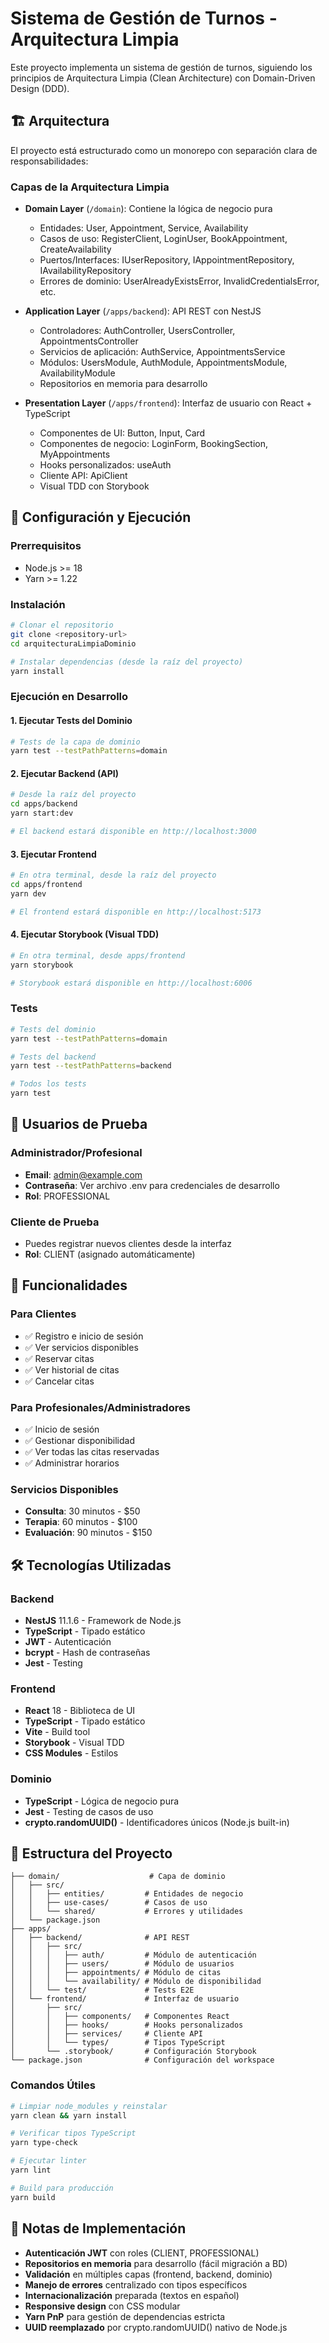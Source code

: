 # Sistema de Gestión de Turnos - Arquitectura Limpia

Este proyecto implementa un sistema de gestión de turnos, siguiendo los principios de Arquitectura Limpia (Clean Architecture) con Domain-Driven Design (DDD).

## 🏗️ Arquitectura

El proyecto está estructurado como un monorepo con separación clara de responsabilidades:

### Capas de la Arquitectura Limpia

- **Domain Layer** (`/domain`): Contiene la lógica de negocio pura
  - Entidades: User, Appointment, Service, Availability
  - Casos de uso: RegisterClient, LoginUser, BookAppointment, CreateAvailability
  - Puertos/Interfaces: IUserRepository, IAppointmentRepository, IAvailabilityRepository
  - Errores de dominio: UserAlreadyExistsError, InvalidCredentialsError, etc.

- **Application Layer** (`/apps/backend`): API REST con NestJS
  - Controladores: AuthController, UsersController, AppointmentsController
  - Servicios de aplicación: AuthService, AppointmentsService
  - Módulos: UsersModule, AuthModule, AppointmentsModule, AvailabilityModule
  - Repositorios en memoria para desarrollo

- **Presentation Layer** (`/apps/frontend`): Interfaz de usuario con React + TypeScript
  - Componentes de UI: Button, Input, Card
  - Componentes de negocio: LoginForm, BookingSection, MyAppointments
  - Hooks personalizados: useAuth
  - Cliente API: ApiClient
  - Visual TDD con Storybook

## 🚀 Configuración y Ejecución

### Prerrequisitos

- Node.js >= 18
- Yarn >= 1.22

### Instalación

```bash
# Clonar el repositorio
git clone <repository-url>
cd arquitecturaLimpiaDominio

# Instalar dependencias (desde la raíz del proyecto)
yarn install
```

### Ejecución en Desarrollo

#### 1. Ejecutar Tests del Dominio

```bash
# Tests de la capa de dominio
yarn test --testPathPatterns=domain
```

#### 2. Ejecutar Backend (API)

```bash
# Desde la raíz del proyecto
cd apps/backend
yarn start:dev

# El backend estará disponible en http://localhost:3000
```

#### 3. Ejecutar Frontend

```bash
# En otra terminal, desde la raíz del proyecto
cd apps/frontend
yarn dev

# El frontend estará disponible en http://localhost:5173
```

#### 4. Ejecutar Storybook (Visual TDD)

```bash
# En otra terminal, desde apps/frontend
yarn storybook

# Storybook estará disponible en http://localhost:6006
```

### Tests

```bash
# Tests del dominio
yarn test --testPathPatterns=domain

# Tests del backend
yarn test --testPathPatterns=backend

# Todos los tests
yarn test
```

## 👥 Usuarios de Prueba

### Administrador/Profesional
- **Email**: admin@example.com
- **Contraseña**: Ver archivo .env para credenciales de desarrollo
- **Rol**: PROFESSIONAL

### Cliente de Prueba
- Puedes registrar nuevos clientes desde la interfaz
- **Rol**: CLIENT (asignado automáticamente)

## 🎯 Funcionalidades

### Para Clientes
- ✅ Registro e inicio de sesión
- ✅ Ver servicios disponibles
- ✅ Reservar citas
- ✅ Ver historial de citas
- ✅ Cancelar citas

### Para Profesionales/Administradores
- ✅ Inicio de sesión
- ✅ Gestionar disponibilidad
- ✅ Ver todas las citas reservadas
- ✅ Administrar horarios

### Servicios Disponibles
- **Consulta**: 30 minutos - $50
- **Terapia**: 60 minutos - $100
- **Evaluación**: 90 minutos - $150

## 🛠️ Tecnologías Utilizadas

### Backend
- **NestJS** 11.1.6 - Framework de Node.js
- **TypeScript** - Tipado estático
- **JWT** - Autenticación
- **bcrypt** - Hash de contraseñas
- **Jest** - Testing

### Frontend
- **React** 18 - Biblioteca de UI
- **TypeScript** - Tipado estático
- **Vite** - Build tool
- **Storybook** - Visual TDD
- **CSS Modules** - Estilos

### Dominio
- **TypeScript** - Lógica de negocio pura
- **Jest** - Testing de casos de uso
- **crypto.randomUUID()** - Identificadores únicos (Node.js built-in)

## 📁 Estructura del Proyecto

```
├── domain/                    # Capa de dominio
│   ├── src/
│   │   ├── entities/         # Entidades de negocio
│   │   ├── use-cases/        # Casos de uso
│   │   └── shared/           # Errores y utilidades
│   └── package.json
├── apps/
│   ├── backend/              # API REST
│   │   ├── src/
│   │   │   ├── auth/         # Módulo de autenticación
│   │   │   ├── users/        # Módulo de usuarios
│   │   │   ├── appointments/ # Módulo de citas
│   │   │   └── availability/ # Módulo de disponibilidad
│   │   └── test/             # Tests E2E
│   └── frontend/             # Interfaz de usuario
│       ├── src/
│       │   ├── components/   # Componentes React
│       │   ├── hooks/        # Hooks personalizados
│       │   ├── services/     # Cliente API
│       │   └── types/        # Tipos TypeScript
│       └── .storybook/       # Configuración Storybook
└── package.json              # Configuración del workspace
```

### Comandos Útiles

```bash
# Limpiar node_modules y reinstalar
yarn clean && yarn install

# Verificar tipos TypeScript
yarn type-check

# Ejecutar linter
yarn lint

# Build para producción
yarn build
```

## 📝 Notas de Implementación

- **Autenticación JWT** con roles (CLIENT, PROFESSIONAL)
- **Repositorios en memoria** para desarrollo (fácil migración a BD)
- **Validación** en múltiples capas (frontend, backend, dominio)
- **Manejo de errores** centralizado con tipos específicos
- **Internacionalización** preparada (textos en español)
- **Responsive design** con CSS modular
- **Yarn PnP** para gestión de dependencias estricta
- **UUID reemplazado** por crypto.randomUUID() nativo de Node.js

